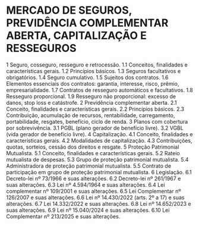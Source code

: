 
# MERCADO DE SEGUROS, PREVIDÊNCIA COMPLEMENTAR ABERTA, CAPITALIZAÇÃO E RESSEGUROS

1 Seguro, cosseguro, resseguro e retrocessão.
1.1 Conceitos, finalidades e características gerais.
1.2 Princípios básicos.
1.3 Seguros facultativos e obrigatórios.
1.4 Seguro cumulativo.
1.5 Sujeitos dos contratos.
1.6 Elementos essenciais dos contratos: garantia, interesse, risco, prêmio, empresarialidade.
1.7 Contratos de resseguro automáticos e facultativos.
1.8 Resseguro proporcional.
1.9 Resseguro não proporcional: excesso de danos, stop loss e catástrofe.
2 Previdência complementar aberta.
2.1 Conceito, finalidades e características gerais.
2.2 Princípios básicos.
2.3 Contribuição, acumulação de recursos, rentabilidade, carregamento, portabilidade, resgates, benefício, ciclo de renda.
3 Planos com cobertura por sobrevivência.
3.1 PGBL (plano gerador de benefício livre).
3.2 VGBL (vida gerador de benefício livre).
4 Capitalização.
4.1 Conceito, finalidades e características gerais.
4.2 Modalidades de capitalização.
4.3 Contribuições, quotas, sorteios, cessão dos direitos e resgate.
5 Proteção Patrimonial Mutualista.
5.1 Conceito, finalidades e características gerais.
5.2 Rateio mutualista de despesas.
5.3 Grupo de proteção patrimonial mutualista.
5.4 Administradora de proteção patrimonial mutualista.
5.5 Contrato de participação em grupo de proteção patrimonial mutualista.
6 Legislação.
6.1 Decreto-lei nº 73/1966 e suas alterações.
6.2 Decreto-lei nº 261/1967 e suas alterações.
6.3 Lei nº 4.594/1964 e suas alterações.
6.4 Lei complementar nº 109/2001 e suas alterações.
6.5 Lei Complementar nº 126/2007 e suas alterações.
6.6 Lei nº 14.430/2022 (arts. 2º a 17) e suas alterações.
6.7 Lei 14.332/2022 e suas alterações.
6.8 Lei nº 14.652/2023 e suas alterações.
6.9 Lei nº 15.040/2024 e suas alterações.
6.10 Lei Complementar nº 213/2025 e suas alterações.
